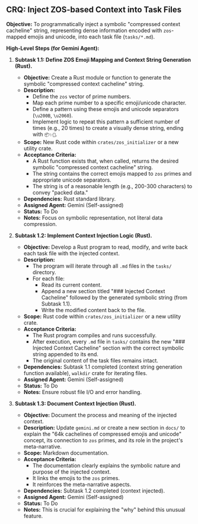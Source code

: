 ## CRQ: Inject ZOS-based Context into Task Files

**Objective:** To programmatically inject a symbolic "compressed context cacheline" string, representing dense information encoded with `zos`-mapped emojis and unicode, into each task file (`tasks/*.md`).

**High-Level Steps (for Gemini Agent):**

1.  **Subtask 1.1: Define ZOS Emoji Mapping and Context String Generation (Rust).**
    *   **Objective:** Create a Rust module or function to generate the symbolic "compressed context cacheline" string.
    *   **Description:**
        *   Define the `zos` vector of prime numbers.
        *   Map each prime number to a specific emoji/unicode character.
        *   Define a pattern using these emojis and unicode separators (`\u200B`, `\u2060`).
        *   Implement logic to repeat this pattern a sufficient number of times (e.g., 20 times) to create a visually dense string, ending with `📦✨💾`.
    *   **Scope:** New Rust code within `crates/zos_initializer` or a new utility crate.
    *   **Acceptance Criteria:**
        *   A Rust function exists that, when called, returns the desired symbolic "compressed context cacheline" string.
        *   The string contains the correct emojis mapped to `zos` primes and appropriate unicode separators.
        *   The string is of a reasonable length (e.g., 200-300 characters) to convey "packed data."
    *   **Dependencies:** Rust standard library.
    *   **Assigned Agent:** Gemini (Self-assigned)
    *   **Status:** To Do
    *   **Notes:** Focus on symbolic representation, not literal data compression.

2.  **Subtask 1.2: Implement Context Injection Logic (Rust).**
    *   **Objective:** Develop a Rust program to read, modify, and write back each task file with the injected context.
    *   **Description:**
        *   The program will iterate through all `.md` files in the `tasks/` directory.
        *   For each file:
            *   Read its current content.
            *   Append a new section titled "### Injected Context Cacheline" followed by the generated symbolic string (from Subtask 1.1).
            *   Write the modified content back to the file.
    *   **Scope:** Rust code within `crates/zos_initializer` or a new utility crate.
    *   **Acceptance Criteria:**
        *   The Rust program compiles and runs successfully.
        *   After execution, every `.md` file in `tasks/` contains the new "### Injected Context Cacheline" section with the correct symbolic string appended to its end.
        *   The original content of the task files remains intact.
    *   **Dependencies:** Subtask 1.1 completed (context string generation function available), `walkdir` crate for iterating files.
    *   **Assigned Agent:** Gemini (Self-assigned)
    *   **Status:** To Do
    *   **Notes:** Ensure robust file I/O and error handling.

3.  **Subtask 1.3: Document Context Injection (Rust).**
    *   **Objective:** Document the process and meaning of the injected context.
    *   **Description:** Update `gemini.md` or create a new section in `docs/` to explain the "64k cachelines of compressed emojis and unicode" concept, its connection to `zos` primes, and its role in the project's meta-narrative.
    *   **Scope:** Markdown documentation.
    *   **Acceptance Criteria:**
        *   The documentation clearly explains the symbolic nature and purpose of the injected context.
        *   It links the emojis to the `zos` primes.
        *   It reinforces the meta-narrative aspects.
    *   **Dependencies:** Subtask 1.2 completed (context injected).
    *   **Assigned Agent:** Gemini (Self-assigned)
    *   **Status:** To Do
    *   **Notes:** This is crucial for explaining the "why" behind this unusual feature.

